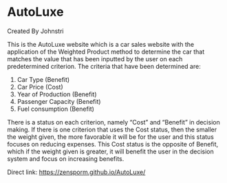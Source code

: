 # AutoLuxe

Created By Johnstri

This is the AutoLuxe website which is a car sales website with the application of the Weighted Product method to determine the car that matches the value that has been inputted by the user on each predetermined criterion.
The criteria that have been determined are:
1. Car Type (Benefit)
2. Car Price (Cost)
3. Year of Production (Benefit)
4. Passenger Capacity (Benefit)
5. Fuel consumption (Benefit)

There is a status on each criterion, namely “Cost” and “Benefit” in decision making. If there is one criterion that uses the Cost status, then the smaller the weight given, the more favorable it will be for the user and this status focuses on reducing expenses. This Cost status is the opposite of Benefit, which if the weight given is greater, it will benefit the user in the decision system and focus on increasing benefits.


Direct link: https://zensporm.github.io/AutoLuxe/


